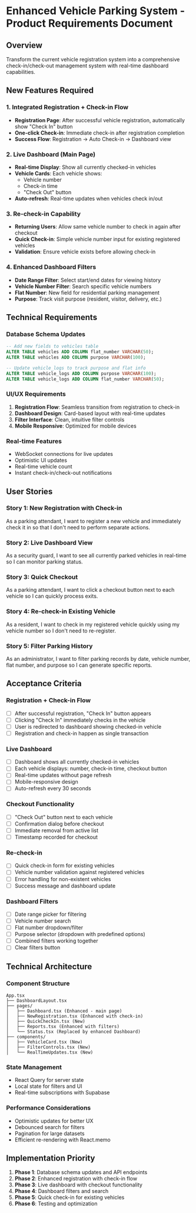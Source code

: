 # Enhanced Vehicle Parking System - Product Requirements Document

## Overview
Transform the current vehicle registration system into a comprehensive check-in/check-out management system with real-time dashboard capabilities.

## New Features Required

### 1. Integrated Registration + Check-in Flow
- **Registration Page**: After successful vehicle registration, automatically show "Check In" button
- **One-click Check-in**: Immediate check-in after registration completion
- **Success Flow**: Registration → Auto Check-in → Dashboard view

### 2. Live Dashboard (Main Page)
- **Real-time Display**: Show all currently checked-in vehicles
- **Vehicle Cards**: Each vehicle shows:
  - Vehicle number
  - Check-in time
  - "Check Out" button
- **Auto-refresh**: Real-time updates when vehicles check in/out

### 3. Re-check-in Capability
- **Returning Users**: Allow same vehicle number to check in again after checkout
- **Quick Check-in**: Simple vehicle number input for existing registered vehicles
- **Validation**: Ensure vehicle exists before allowing check-in

### 4. Enhanced Dashboard Filters
- **Date Range Filter**: Select start/end dates for viewing history
- **Vehicle Number Filter**: Search specific vehicle numbers
- **Flat Number**: New field for residential parking management
- **Purpose**: Track visit purpose (resident, visitor, delivery, etc.)

## Technical Requirements

### Database Schema Updates
```sql
-- Add new fields to vehicles table
ALTER TABLE vehicles ADD COLUMN flat_number VARCHAR(50);
ALTER TABLE vehicles ADD COLUMN purpose VARCHAR(100);

-- Update vehicle_logs to track purpose and flat info
ALTER TABLE vehicle_logs ADD COLUMN purpose VARCHAR(100);
ALTER TABLE vehicle_logs ADD COLUMN flat_number VARCHAR(50);
```

### UI/UX Requirements
1. **Registration Flow**: Seamless transition from registration to check-in
2. **Dashboard Design**: Card-based layout with real-time updates
3. **Filter Interface**: Clean, intuitive filter controls
4. **Mobile Responsive**: Optimized for mobile devices

### Real-time Features
- WebSocket connections for live updates
- Optimistic UI updates
- Real-time vehicle count
- Instant check-in/check-out notifications

## User Stories

### Story 1: New Registration with Check-in
As a parking attendant, I want to register a new vehicle and immediately check it in so that I don't need to perform separate actions.

### Story 2: Live Dashboard View
As a security guard, I want to see all currently parked vehicles in real-time so I can monitor parking status.

### Story 3: Quick Checkout
As a parking attendant, I want to click a checkout button next to each vehicle so I can quickly process exits.

### Story 4: Re-check-in Existing Vehicle
As a resident, I want to check in my registered vehicle quickly using my vehicle number so I don't need to re-register.

### Story 5: Filter Parking History
As an administrator, I want to filter parking records by date, vehicle number, flat number, and purpose so I can generate specific reports.

## Acceptance Criteria

### Registration + Check-in Flow
- [ ] After successful registration, "Check In" button appears
- [ ] Clicking "Check In" immediately checks in the vehicle
- [ ] User is redirected to dashboard showing checked-in vehicle
- [ ] Registration and check-in happen as single transaction

### Live Dashboard
- [ ] Dashboard shows all currently checked-in vehicles
- [ ] Each vehicle displays: number, check-in time, checkout button
- [ ] Real-time updates without page refresh
- [ ] Mobile-responsive design
- [ ] Auto-refresh every 30 seconds

### Checkout Functionality
- [ ] "Check Out" button next to each vehicle
- [ ] Confirmation dialog before checkout
- [ ] Immediate removal from active list
- [ ] Timestamp recorded for checkout

### Re-check-in
- [ ] Quick check-in form for existing vehicles
- [ ] Vehicle number validation against registered vehicles
- [ ] Error handling for non-existent vehicles
- [ ] Success message and dashboard update

### Dashboard Filters
- [ ] Date range picker for filtering
- [ ] Vehicle number search
- [ ] Flat number dropdown/filter
- [ ] Purpose selector (dropdown with predefined options)
- [ ] Combined filters working together
- [ ] Clear filters button

## Technical Architecture

### Component Structure
```
App.tsx
├── DashboardLayout.tsx
├── pages/
│   ├── Dashboard.tsx (Enhanced - main page)
│   ├── NewRegistration.tsx (Enhanced with check-in)
│   ├── QuickCheckIn.tsx (New)
│   ├── Reports.tsx (Enhanced with filters)
│   └── Status.tsx (Replaced by enhanced Dashboard)
├── components/
│   ├── VehicleCard.tsx (New)
│   ├── FilterControls.tsx (New)
│   └── RealTimeUpdates.tsx (New)
```

### State Management
- React Query for server state
- Local state for filters and UI
- Real-time subscriptions with Supabase

### Performance Considerations
- Optimistic updates for better UX
- Debounced search for filters
- Pagination for large datasets
- Efficient re-rendering with React.memo

## Implementation Priority
1. **Phase 1**: Database schema updates and API endpoints
2. **Phase 2**: Enhanced registration with check-in flow
3. **Phase 3**: Live dashboard with checkout functionality
4. **Phase 4**: Dashboard filters and search
5. **Phase 5**: Quick check-in for existing vehicles
6. **Phase 6**: Testing and optimization
